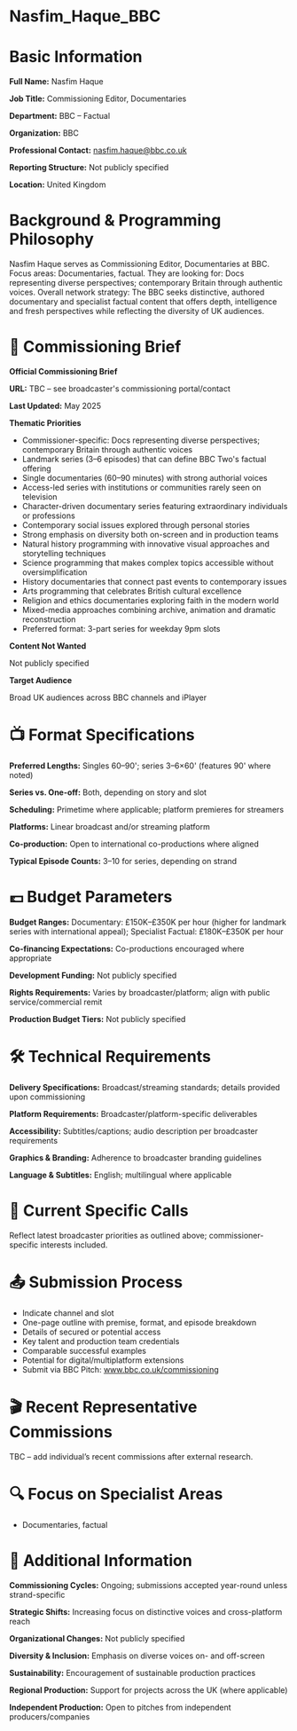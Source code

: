 # Nasfim_Haque_BBC

# Basic Information

**Full Name:** Nasfim Haque

**Job Title:** Commissioning Editor, Documentaries

**Department:** BBC – Factual

**Organization:** BBC

**Professional Contact:** nasfim.haque@bbc.co.uk

**Reporting Structure:** Not publicly specified

**Location:** United Kingdom

# Background & Programming Philosophy

Nasfim Haque serves as Commissioning Editor, Documentaries at BBC. Focus areas: Documentaries, factual. They are looking for: Docs representing diverse perspectives; contemporary Britain through authentic voices. Overall network strategy: The BBC seeks distinctive, authored documentary and specialist factual content that offers depth, intelligence and fresh perspectives while reflecting the diversity of UK audiences.

# 📄 Commissioning Brief

**Official Commissioning Brief**

**URL:** TBC – see broadcaster's commissioning portal/contact

**Last Updated:** May 2025

**Thematic Priorities**

- Commissioner-specific: Docs representing diverse perspectives; contemporary Britain through authentic voices
- Landmark series (3–6 episodes) that can define BBC Two's factual offering
- Single documentaries (60–90 minutes) with strong authorial voices
- Access-led series with institutions or communities rarely seen on television
- Character-driven documentary series featuring extraordinary individuals or professions
- Contemporary social issues explored through personal stories
- Strong emphasis on diversity both on-screen and in production teams
- Natural history programming with innovative visual approaches and storytelling techniques
- Science programming that makes complex topics accessible without oversimplification
- History documentaries that connect past events to contemporary issues
- Arts programming that celebrates British cultural excellence
- Religion and ethics documentaries exploring faith in the modern world
- Mixed-media approaches combining archive, animation and dramatic reconstruction
- Preferred format: 3-part series for weekday 9pm slots

**Content Not Wanted**

Not publicly specified

**Target Audience**

Broad UK audiences across BBC channels and iPlayer

# 📺 Format Specifications

**Preferred Lengths:** Singles 60–90'; series 3–6×60' (features 90' where noted)

**Series vs. One-off:** Both, depending on story and slot

**Scheduling:** Primetime where applicable; platform premieres for streamers

**Platforms:** Linear broadcast and/or streaming platform

**Co-production:** Open to international co-productions where aligned

**Typical Episode Counts:** 3–10 for series, depending on strand

# 💷 Budget Parameters

**Budget Ranges:** Documentary: £150K–£350K per hour (higher for landmark series with international appeal); Specialist Factual: £180K–£350K per hour

**Co-financing Expectations:** Co-productions encouraged where appropriate

**Development Funding:** Not publicly specified

**Rights Requirements:** Varies by broadcaster/platform; align with public service/commercial remit

**Production Budget Tiers:** Not publicly specified

# 🛠️ Technical Requirements

**Delivery Specifications:** Broadcast/streaming standards; details provided upon commissioning

**Platform Requirements:** Broadcaster/platform-specific deliverables

**Accessibility:** Subtitles/captions; audio description per broadcaster requirements

**Graphics & Branding:** Adherence to broadcaster branding guidelines

**Language & Subtitles:** English; multilingual where applicable

# 📢 Current Specific Calls

Reflect latest broadcaster priorities as outlined above; commissioner-specific interests included.

# 📤 Submission Process

- Indicate channel and slot
- One-page outline with premise, format, and episode breakdown
- Details of secured or potential access
- Key talent and production team credentials
- Comparable successful examples
- Potential for digital/multiplatform extensions
- Submit via BBC Pitch: www.bbc.co.uk/commissioning

# 🎬 Recent Representative Commissions

TBC – add individual’s recent commissions after external research.

# 🔍 Focus on Specialist Areas

- Documentaries, factual

# 📅 Additional Information

**Commissioning Cycles:** Ongoing; submissions accepted year-round unless strand-specific

**Strategic Shifts:** Increasing focus on distinctive voices and cross-platform reach

**Organizational Changes:** Not publicly specified

**Diversity & Inclusion:** Emphasis on diverse voices on- and off-screen

**Sustainability:** Encouragement of sustainable production practices

**Regional Production:** Support for projects across the UK (where applicable)

**Independent Production:** Open to pitches from independent producers/companies